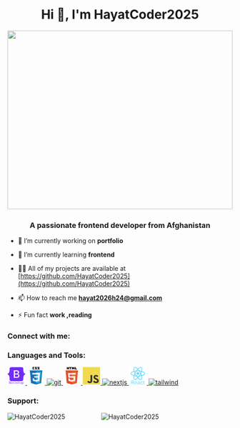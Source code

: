 <h1 align="center">Hi 👋, I'm HayatCoder2025</h1>
<img width="100%" height="400px" src="https://upload.wikimedia.org/wikipedia/commons/0/01/Matrixcode.gif" alt="">
<h3 align="center">A passionate frontend developer from Afghanistan</h3>
 
- 🔭 I’m currently working on **portfolio**

- 🌱 I’m currently learning **frontend**

- 👨‍💻 All of my projects are available at [https://github.com/HayatCoder2025](https://github.com/HayatCoder2025)

- 📫 How to reach me **hayat2026h24@gmail.com**

- ⚡ Fun fact **work ,reading**

<h3 align="left">Connect with me:</h3>
<p align="left">
</p>

<h3 align="left">Languages and Tools:</h3>
<p align="left"> <a href="https://getbootstrap.com" target="_blank" rel="noreferrer"> <img src="https://raw.githubusercontent.com/devicons/devicon/master/icons/bootstrap/bootstrap-plain-wordmark.svg" alt="bootstrap" width="40" height="40"/> </a> <a href="https://www.w3schools.com/css/" target="_blank" rel="noreferrer"> <img src="https://raw.githubusercontent.com/devicons/devicon/master/icons/css3/css3-original-wordmark.svg" alt="css3" width="40" height="40"/> </a> <a href="https://git-scm.com/" target="_blank" rel="noreferrer"> <img src="https://www.vectorlogo.zone/logos/git-scm/git-scm-icon.svg" alt="git" width="40" height="40"/> </a> <a href="https://www.w3.org/html/" target="_blank" rel="noreferrer"> <img src="https://raw.githubusercontent.com/devicons/devicon/master/icons/html5/html5-original-wordmark.svg" alt="html5" width="40" height="40"/> </a> <a href="https://developer.mozilla.org/en-US/docs/Web/JavaScript" target="_blank" rel="noreferrer"> <img src="https://raw.githubusercontent.com/devicons/devicon/master/icons/javascript/javascript-original.svg" alt="javascript" width="40" height="40"/> </a> <a href="https://nextjs.org/" target="_blank" rel="noreferrer"> <img src="https://cdn.worldvectorlogo.com/logos/nextjs-2.svg" alt="nextjs" width="40" height="40"/> </a> <a href="https://reactjs.org/" target="_blank" rel="noreferrer"> <img src="https://raw.githubusercontent.com/devicons/devicon/master/icons/react/react-original-wordmark.svg" alt="react" width="40" height="40"/> </a> <a href="https://tailwindcss.com/" target="_blank" rel="noreferrer"> <img src="https://www.vectorlogo.zone/logos/tailwindcss/tailwindcss-icon.svg" alt="tailwind" width="40" height="40"/> </a> </p>

<h3 align="left">Support:</h3>
<p><a href="https://www.buymeacoffee.com/HayatCoder2025"> <img align="left" src="https://cdn.buymeacoffee.com/buttons/v2/default-yellow.png" height="50" width="210" alt="HayatCoder2025" /></a><a href="https://ko-fi.com/HayatCoder2025"> <img align="left" src="https://cdn.ko-fi.com/cdn/kofi3.png?v=3" height="50" width="210" alt="HayatCoder2025" /></a></p><br><br>
